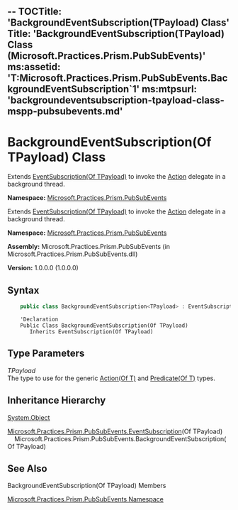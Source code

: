 --
TOCTitle: 'BackgroundEventSubscription(TPayload) Class'
Title: 'BackgroundEventSubscription(TPayload) Class (Microsoft.Practices.Prism.PubSubEvents)'
ms:assetid: 'T:Microsoft.Practices.Prism.PubSubEvents.BackgroundEventSubscription\`1'
ms:mtpsurl: 'backgroundeventsubscription-tpayload-class-mspp-pubsubevents.md'
---

# BackgroundEventSubscription(Of TPayload) Class

Extends [EventSubscription(Of TPayload)](eventsubscription-tpayload-class-mspp-pubsubevents) to invoke the [Action](eventsubscription-tpayload-action-property-mspp-pubsubevents) delegate in a background thread.

**Namespace:** [Microsoft.Practices.Prism.PubSubEvents](mspp-pubsubevents-namespace)

Extends [EventSubscription(Of TPayload)](/eventsubscription-tpayload-class-mspp-pubsubevents) to invoke the [Action](/eventsubscription-tpayload-action-property-mspp-pubsubevents) delegate in a background thread.

**Namespace:** [Microsoft.Practices.Prism.PubSubEvents](/mspp-pubsubevents-namespace)

**Assembly:** Microsoft.Practices.Prism.PubSubEvents (in Microsoft.Practices.Prism.PubSubEvents.dll) 

**Version:** 1.0.0.0 (1.0.0.0)

## Syntax

```C#
    public class BackgroundEventSubscription<TPayload> : EventSubscription<TPayload>
```

```VB
    'Declaration
    Public Class BackgroundEventSubscription(Of TPayload)
	   Inherits EventSubscription(Of TPayload)
```

## Type Parameters

*TPayload*  
    The type to use for the generic [Action(Of T)](http://msdn.microsoft.com/en-us/library/018hxwa8) and [Predicate(Of T)](http://msdn.microsoft.com/en-us/library/bfcke1bz) types.

## Inheritance Hierarchy

[System.Object](http://msdn.microsoft.com/en-us/library/e5kfa45b)
  
  [Microsoft.Practices.Prism.PubSubEvents.EventSubscription](eventsubscription-tpayload-class-mspp-pubsubevents)(Of TPayload)
    Microsoft.Practices.Prism.PubSubEvents.BackgroundEventSubscription(Of TPayload)

## See Also

BackgroundEventSubscription(Of TPayload) Members

[Microsoft.Practices.Prism.PubSubEvents Namespace](mspp-pubsubevents-namespace)